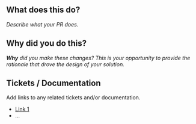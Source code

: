 ## What does this do?

_Describe what your PR does._

## Why did you do this?

_**Why** did you make these changes? This is your opportunity to provide the rationale that drove the design of your solution._

## Tickets / Documentation

Add links to any related tickets and/or documentation.

- [Link 1](http://example.com)
- ...

